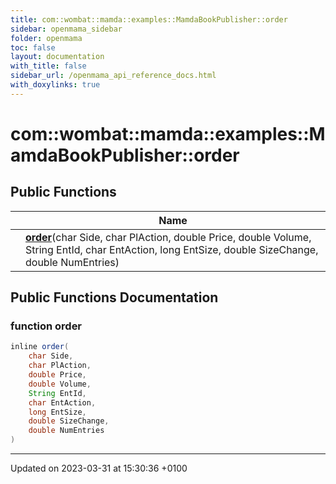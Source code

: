 ```yaml
---
title: com::wombat::mamda::examples::MamdaBookPublisher::order
sidebar: openmama_sidebar
folder: openmama
toc: false
layout: documentation
with_title: false
sidebar_url: /openmama_api_reference_docs.html
with_doxylinks: true
---
```


# com::wombat::mamda::examples::MamdaBookPublisher::order





## Public Functions

|                | Name           |
| -------------- | -------------- |
| | **[order](classcom_1_1wombat_1_1mamda_1_1examples_1_1MamdaBookPublisher_1_1order.html#function-order)**(char Side, char PlAction, double Price, double Volume, String EntId, char EntAction, long EntSize, double SizeChange, double NumEntries) |

## Public Functions Documentation

### function order

```java
inline order(
    char Side,
    char PlAction,
    double Price,
    double Volume,
    String EntId,
    char EntAction,
    long EntSize,
    double SizeChange,
    double NumEntries
)
```


-------------------------------

Updated on 2023-03-31 at 15:30:36 +0100